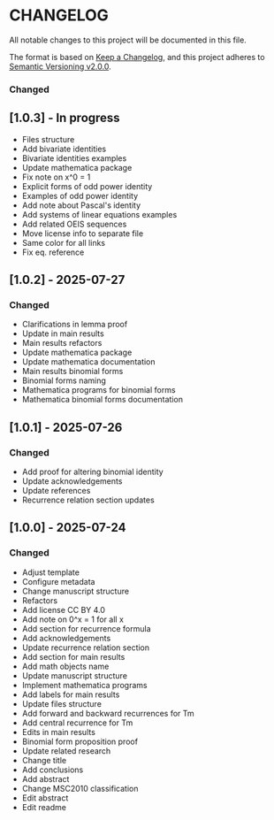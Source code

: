 # CHANGELOG

All notable changes to this project will be documented in this file.

The format is based on [Keep a Changelog](https://keepachangelog.com/en/1.0.0/),
and this project adheres to [Semantic Versioning v2.0.0](https://semver.org/spec/v2.0.0.html).

### Changed

## [1.0.3] - In progress

- Files structure
- Add bivariate identities
- Bivariate identities examples
- Update mathematica package
- Fix note on x^0 = 1
- Explicit forms of odd power identity
- Examples of odd power identity
- Add note about Pascal's identity
- Add systems of linear equations examples
- Add related OEIS sequences
- Move license info to separate file
- Same color for all links
- Fix eq. reference

## [1.0.2] - 2025-07-27

### Changed

- Clarifications in lemma proof
- Update in main results
- Main results refactors
- Update mathematica package
- Update mathematica documentation
- Main results binomial forms
- Binomial forms naming
- Mathematica programs for binomial forms
- Mathematica binomial forms documentation

## [1.0.1] - 2025-07-26

### Changed

- Add proof for altering binomial identity
- Update acknowledgements
- Update references
- Recurrence relation section updates

## [1.0.0] - 2025-07-24

### Changed

- Adjust template
- Configure metadata
- Change manuscript structure
- Refactors
- Add license CC BY 4.0
- Add note on 0^x = 1 for all x
- Add section for recurrence formula
- Add acknowledgements
- Update recurrence relation section
- Add section for main results
- Add math objects name
- Update manuscript structure
- Implement mathematica programs
- Add labels for main results
- Update files structure
- Add forward and backward recurrences for Tm
- Add central recurrence for Tm
- Edits in main results
- Binomial form proposition proof
- Update related research
- Change title
- Add conclusions
- Add abstract
- Change MSC2010 classification
- Edit abstract
- Edit readme
